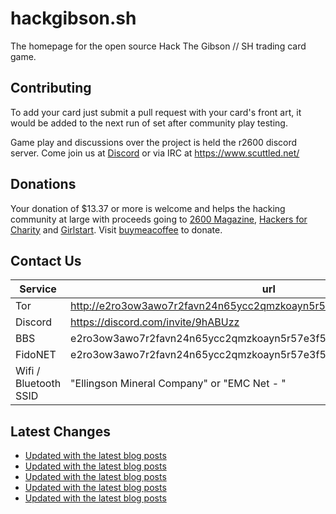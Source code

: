 # hackgibson.sh
The homepage for the open source Hack The Gibson // SH trading card game.


## Contributing

To add your card just submit a pull request with your card's front art, it would be added to the next run of set after community play testing.

Game play and discussions over the project is held the r2600 discord server. Come join us at [Discord](https://discord.com/invite/9hABUzz) or via IRC at https://www.scuttled.net/


## Donations

Your donation of $13.37 or more is welcome and helps the hacking community at large with proceeds going to [2600 Magazine](https://2600.com/), [Hackers for Charity](https://hackersforcharity.org) and [Girlstart](https://girlstart.org).  Visit [buymeacoffee](https://www.buymeacoffee.com/hackgibson.sh) to donate.


## Contact Us

Service | url
-|-
Tor | http://e2ro3ow3awo7r2favn24n65ycc2qmzkoayn5r57e3f56nvjwdcgg32ad.onion
Discord | https://discord.com/invite/9hABUzz
BBS | e2ro3ow3awo7r2favn24n65ycc2qmzkoayn5r57e3f56nvjwdcgg32ad.onion:23
FidoNET | e2ro3ow3awo7r2favn24n65ycc2qmzkoayn5r57e3f56nvjwdcgg32ad.onion:24554
Wifi / Bluetooth SSID | "Ellingson Mineral Company" or "EMC Net - <fidonet address>"

## Latest Changes
<!-- BLOG-POST-LIST:START -->
- [Updated with the latest blog posts](https://github.com/DFW2600/hackgibson.sh/commit/a1ff4af76dc3e291015e5c6e97b68dff25d0ea32)
- [Updated with the latest blog posts](https://github.com/DFW2600/hackgibson.sh/commit/c848252759ac5d58eac0113a5fdc42e6a200b670)
- [Updated with the latest blog posts](https://github.com/DFW2600/hackgibson.sh/commit/b3131b18e0e6d5b5d3cae5f512c558c0d4073d6f)
- [Updated with the latest blog posts](https://github.com/DFW2600/hackgibson.sh/commit/4e128090ec3a7908f6f8f6b06cb5dcac71adca00)
- [Updated with the latest blog posts](https://github.com/DFW2600/hackgibson.sh/commit/e6c07db48f54d472d967f7c7967e887d32a8a19c)
<!-- BLOG-POST-LIST:END -->
